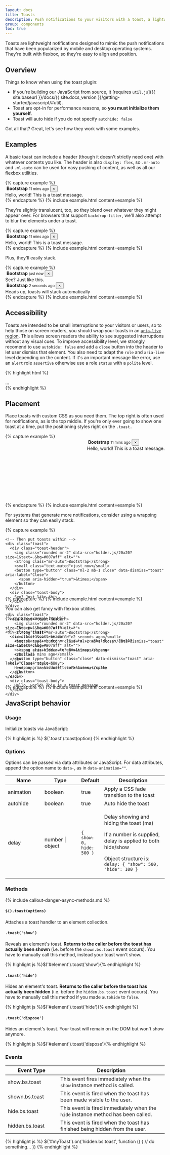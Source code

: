```yaml
---
layout: docs
title: Toasts
description: Push notifications to your visitors with a toast, a lightweight and easily customizable alert message.
group: components
toc: true
---
```


Toasts are lightweight notifications designed to mimic the push notifications that have been popularized by mobile and desktop operating systems. They're built with flexbox, so they're easy to align and position.

## Overview

Things to know when using the toast plugin:

- If you're building our JavaScript from source, it [requires `util.js`]({{ site.baseurl }}/docs/{{ site.docs_version }}/getting-started/javascript/#util).
- Toast are opt-in for performance reasons, so **you must initialize them yourself**.
- Toast will auto hide if you do not specify `autohide: false`

Got all that? Great, let's see how they work with some examples.

## Examples

A basic toast can include a header (though it doesn't strictly need one) with whatever contents you like. The header is also `display: flex`, so `.mr-auto` and `.ml-auto` can be used for easy pushing of content, as well as all our flexbox utilities.

<div class="bg-light">
{% capture example %}
<div class="toast">
  <div class="toast-header">
    <img class="rounded mr-2" data-src="holder.js/20x20?size=1&text=.&bg=#007aff" alt="">
    <strong class="mr-auto">Bootstrap</strong>
    <small>11 mins ago</small>
    <button type="button" class="ml-2 mb-1 close" data-dismiss="toast" aria-label="Close">
      <span aria-hidden="true">&times;</span>
    </button>
  </div>
  <div class="toast-body">
    Hello, world! This is a toast message.
  </div>
</div>
{% endcapture %}
{% include example.html content=example %}
</div>

They're slightly translucent, too, so they blend over whatever they might appear over. For browsers that support `backdrop-filter`, we'll also attempt to blur the elements under a toast.

<div class="bg-dark">
{% capture example %}
<div class="toast">
  <div class="toast-header">
    <img class="rounded mr-2" data-src="holder.js/20x20?size=1&text=.&bg=#007aff" alt="">
    <strong class="mr-auto">Bootstrap</strong>
    <small class="text-muted">11 mins ago</small>
    <button type="button" class="ml-2 mb-1 close" data-dismiss="toast" aria-label="Close">
      <span aria-hidden="true">&times;</span>
    </button>
  </div>
  <div class="toast-body">
    Hello, world! This is a toast message.
  </div>
</div>
{% endcapture %}
{% include example.html content=example %}
</div>

Plus, they'll easily stack.

<div class="bg-light">
{% capture example %}
<div class="toast">
  <div class="toast-header">
    <img class="rounded mr-2" data-src="holder.js/20x20?size=1&text=.&bg=#007aff" alt="">
    <strong class="mr-auto">Bootstrap</strong>
    <small class="text-muted">just now</small>
    <button type="button" class="ml-2 mb-1 close" data-dismiss="toast" aria-label="Close">
      <span aria-hidden="true">&times;</span>
    </button>
  </div>
  <div class="toast-body">
    See? Just like this.
  </div>
</div>

<div class="toast">
  <div class="toast-header">
    <img class="rounded mr-2" data-src="holder.js/20x20?size=1&text=.&bg=#007aff" alt="">
    <strong class="mr-auto">Bootstrap</strong>
    <small class="text-muted">2 seconds ago</small>
    <button type="button" class="ml-2 mb-1 close" data-dismiss="toast" aria-label="Close">
      <span aria-hidden="true">&times;</span>
    </button>
  </div>
  <div class="toast-body">
    Heads up, toasts will stack automatically
  </div>
</div>
{% endcapture %}
{% include example.html content=example %}
</div>

## Accessibility

Toasts are intended to be small interruptions to your visitors or users, so to help those on screen readers, you should wrap your toasts in an [`aria-live` region](https://developer.mozilla.org/en-US/docs/Web/Accessibility/ARIA/ARIA_Live_Regions). This allows screen readers the ability to see suggested interruptions without any visual cues.
To improve accessibility level, we strongly recomend to use `autohide: false` and add a `close` button into the header to let user dismiss that element.
You also need to adapt the `role` and `aria-live` level depending on the content. If it's an important message like error, use an `alert` role `assertive` otherwise use a role `status` with a `polite` level. 

{% highlight html %}
<div role="alert" aria-live="assertive" aria-atomic="true">
  <div class="toast">...</div>
</div>
{% endhighlight %}

## Placement

Place toasts with custom CSS as you need them. The top right is often used for notifications, as is the top middle. If you're only ever going to show one toast at a time, put the positioning styles right on the `.toast.`

<div class="bg-dark">
{% capture example %}
<div style="position: relative; min-height: 200px;">
  <div class="toast" style="position: absolute; top: 0; right: 0;">
    <div class="toast-header">
      <img class="rounded mr-2" data-src="holder.js/20x20?size=1&text=.&bg=#007aff" alt="">
      <strong class="mr-auto">Bootstrap</strong>
      <small>11 mins ago</small>
      <button type="button" class="ml-2 mb-1 close" data-dismiss="toast" aria-label="Close">
        <span aria-hidden="true">&times;</span>
      </button>
    </div>
    <div class="toast-body">
      Hello, world! This is a toast message.
    </div>
  </div>
</div>
{% endcapture %}
{% include example.html content=example %}
</div>

For systems that generate more notifications, consider using a wrapping element so they can easily stack.

<div class="bg-dark">
{% capture example %}
<div style="position: relative; min-height: 200px;">
  <!-- Position it -->
  <div style="position: absolute; top: 0; right: 0;">

    <!-- Then put toasts within -->
    <div class="toast">
      <div class="toast-header">
        <img class="rounded mr-2" data-src="holder.js/20x20?size=1&text=.&bg=#007aff" alt="">
        <strong class="mr-auto">Bootstrap</strong>
        <small class="text-muted">just now</small>
        <button type="button" class="ml-2 mb-1 close" data-dismiss="toast" aria-label="Close">
          <span aria-hidden="true">&times;</span>
        </button>
      </div>
      <div class="toast-body">
        See? Just like this.
      </div>
    </div>

    <div class="toast">
      <div class="toast-header">
        <img class="rounded mr-2" data-src="holder.js/20x20?size=1&text=.&bg=#007aff" alt="">
        <strong class="mr-auto">Bootstrap</strong>
        <small class="text-muted">2 seconds ago</small>
        <button type="button" class="ml-2 mb-1 close" data-dismiss="toast" aria-label="Close">
          <span aria-hidden="true">&times;</span>
        </button>
      </div>
      <div class="toast-body">
        Heads up, toasts will stack automatically
      </div>
    </div>
  </div>
</div>
{% endcapture %}
{% include example.html content=example %}
</div>

You can also get fancy with flexbox utilities.

<div class="bg-dark">
{% capture example html %}
<div style="position: relative; min-height: 200px;">
  <!-- Position it -->
  <div class="d-flex justify-content-center" style="position: absolute; top: 0; right: 0; left: 0;">

    <!-- Then put toasts within -->
    <div class="toast">
      <div class="toast-header">
        <img class="rounded mr-2" data-src="holder.js/20x20?size=1&text=.&bg=#007aff" alt="">
        <strong class="mr-auto">Bootstrap</strong>
        <small>11 mins ago</small>
        <button type="button" class="close" data-dismiss="toast" aria-label="Close" style="">
          <span aria-hidden="true">&times;</span>
        </button>
      </div>
      <div class="toast-body">
        Hello, world! This is a toast message.
      </div>
    </div>
  </div>
</div>
{% endcapture %}
{% include example.html content=example %}
</div>

## JavaScript behavior

### Usage

Initialize toasts via JavaScript:

{% highlight js %}
$('.toast').toast(option)
{% endhighlight %}

### Options

Options can be passed via data attributes or JavaScript. For data attributes, append the option name to `data-`, as in `data-animation=""`.

<table class="table table-bordered table-striped">
  <thead>
    <tr>
      <th style="width: 100px;">Name</th>
      <th style="width: 100px;">Type</th>
      <th style="width: 50px;">Default</th>
      <th>Description</th>
    </tr>
  </thead>
  <tbody>
    <tr>
      <td>animation</td>
      <td>boolean</td>
      <td>true</td>
      <td>Apply a CSS fade transition to the toast</td>
    </tr>
    <tr>
      <td>autohide</td>
      <td>boolean</td>
      <td>true</td>
      <td>Auto hide the toast</td>
    </tr>
    <tr>
      <td>delay</td>
      <td>number | object</td>
      <td>
        <code>{ show: 0, hide: 500 }</code>
      </td>
      <td>
        <p>Delay showing and hiding the toast (ms)</p>
        <p>If a number is supplied, delay is applied to both hide/show</p>
        <p>Object structure is: <code>delay: { "show": 500, "hide": 100 }</code></p>
      </td>
    </tr>
  </tbody>
</table>

### Methods

{% include callout-danger-async-methods.md %}

#### `$().toast(options)`

Attaches a toast handler to an element collection.

#### `.toast('show')`

Reveals an element's toast. **Returns to the caller before the toast has actually been shown** (i.e. before the `shown.bs.toast` event occurs).
You have to manually call this method, instead your toast won't show.

{% highlight js %}$('#element').toast('show'){% endhighlight %}

#### `.toast('hide')`

Hides an element's toast. **Returns to the caller before the toast has actually been hidden** (i.e. before the `hidden.bs.toast` event occurs). You have to manually call this method if you made `autohide` to `false`.

{% highlight js %}$('#element').toast('hide'){% endhighlight %}

#### `.toast('dispose')`

Hides an element's toast. Your toast will remain on the DOM but won't show anymore.

{% highlight js %}$('#element').toast('dispose'){% endhighlight %}

### Events

<table class="table table-bordered table-striped">
  <thead>
    <tr>
      <th style="width: 150px;">Event Type</th>
      <th>Description</th>
    </tr>
  </thead>
  <tbody>
    <tr>
      <td>show.bs.toast</td>
      <td>This event fires immediately when the <code>show</code> instance method is called.</td>
    </tr>
    <tr>
      <td>shown.bs.toast</td>
      <td>This event is fired when the toast has been made visible to the user.</td>
    </tr>
    <tr>
      <td>hide.bs.toast</td>
      <td>This event is fired immediately when the <code>hide</code> instance method has been called.</td>
    </tr>
    <tr>
      <td>hidden.bs.toast</td>
      <td>This event is fired when the toast has finished being hidden from the user.</td>
    </tr>
  </tbody>
</table>

{% highlight js %}
$('#myToast').on('hidden.bs.toast', function () {
  // do something…
})
{% endhighlight %}
